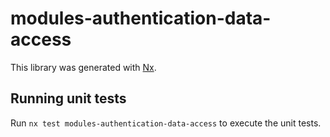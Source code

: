 # modules-authentication-data-access

This library was generated with [Nx](https://nx.dev).


## Running unit tests

Run `nx test modules-authentication-data-access` to execute the unit tests.

